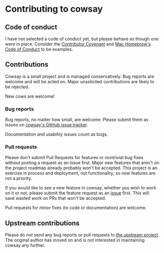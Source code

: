 # Contributing to cowsay

## Code of conduct

I have not selected a code of conduct yet, but please behave as though one were in place. Consider the [Contributor Covenant](http://contributor-covenant.org) and [Mac Homebrew's Code of Conduct](https://github.com/Homebrew/.github/blob/HEAD/CODE_OF_CONDUCT.md) to be examples.

## Contributions

Cowsay is a small project and is managed conservatively. Bug reports are welcome and will be acted on. Major unsolicited contributions are likely to be rejected.

New cows are welcome!

### Bug reports

Bug reports, no matter how small, are welcome. Please submit them as Issues on [cowsay's GitHub issue tracker](https://github.com/cowsay-org/cowsay/issues).

Documentation and usability issues count as bugs.

### Pull requests

Please don't submit Pull Requests for features or nontrivial bug fixes without posting a request as an Issue first. Major new features that aren't on the project roadmap already probably won't be accepted. This project is an exercise in process and deployment, not functionality, so new features are not a priority.

If you would like to see a new feature in cowsay, whether you wish to work on it or not, please submit the feature request as an [issue](https://github.com/cowsay-org/cowsay/issues) first. This will save wasted work on PRs that won't be accepted.

Pull requests for minor fixes (to code or documentation) are welcome.

## Upstream contributions

Please do *not* send any bug reports or pull requests to [the upstream project](https://github.com/tnalpgge/rank-amateur-cowsay). The original author has moved on and is not interested in maintaining cowsay any further.
